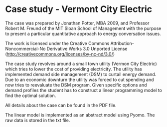 # Case study - Vermont City Electric

The case was prepared by Jonathan Potter, MBA 2009, and Professor Robert M. Freund of the MIT Sloan School of Management
with the purpose to present a particular quantitative approach to energy conversation issues.

The work is licensed under the Creative Commons Attribution-Noncommercial-No Derivative Works 3.0 Unported License
(http://creativecommons.org/licenses/by-nc-nd/3.0/)

The case study revolves around a small town utility (Vermon City Electric) which tries to lower the cost of providing electricity.
The utility has implemented demand side management (DSM) to curtail energy demand. 
Due to an economic downturn the utility was forced to cut spending and now tries to reevaluate the DSM program. 
Given specific options and demand profiles the student has to construct a linear programming model to find the optimal solution. 

All details about the case can be found in the PDF file. 

The linear model is implemented as an abstract model using Pyomo. The raw data is stored in the txt file.
 